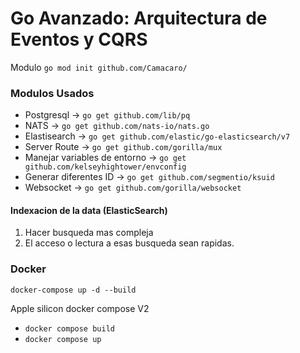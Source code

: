 # Go Avanzado: Arquitectura de Eventos y CQRS

Modulo 
```go mod init github.com/Camacaro/```

### Modulos Usados
* Postgresql -> ```go get github.com/lib/pq```
* NATS -> ```go get github.com/nats-io/nats.go```
* Elastisearch -> ```go get github.com/elastic/go-elasticsearch/v7```
* Server Route -> ```go get github.com/gorilla/mux```
* Manejar variables de entorno -> ```go get github.com/kelseyhightower/envconfig```
* Generar diferentes ID -> ```go get github.com/segmentio/ksuid```
* Websocket -> ```go get github.com/gorilla/websocket```

#### Indexacion de la data (ElasticSearch)
1. Hacer busqueda mas compleja 
2. El acceso o lectura a esas busqueda sean rapidas. 

### Docker
```docker-compose up -d --build```


Apple silicon
docker compose V2 
* ```docker compose build```
* ```docker compose up```
